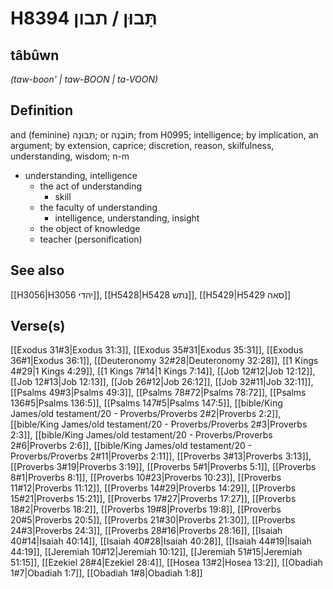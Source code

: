 # H8394 תָּבוּן / תבון

## tâbûwn

_(taw-boon' | taw-BOON | ta-VOON)_

## Definition

and (feminine) תְּבוּנָה; or תּוֹבֻנָה; from H0995; intelligence; by implication, an argument; by extension, caprice; discretion, reason, skilfulness, understanding, wisdom; n-m

- understanding, intelligence
  - the act of understanding
    - skill
  - the faculty of understanding
    - intelligence, understanding, insight
  - the object of knowledge
  - teacher (personification)

## See also

[[H3056|H3056 יהדי]], [[H5428|H5428 נתש]], [[H5429|H5429 סאה]]

## Verse(s)

[[Exodus 31#3|Exodus 31:3]], [[Exodus 35#31|Exodus 35:31]], [[Exodus 36#1|Exodus 36:1]], [[Deuteronomy 32#28|Deuteronomy 32:28]], [[1 Kings 4#29|1 Kings 4:29]], [[1 Kings 7#14|1 Kings 7:14]], [[Job 12#12|Job 12:12]], [[Job 12#13|Job 12:13]], [[Job 26#12|Job 26:12]], [[Job 32#11|Job 32:11]], [[Psalms 49#3|Psalms 49:3]], [[Psalms 78#72|Psalms 78:72]], [[Psalms 136#5|Psalms 136:5]], [[Psalms 147#5|Psalms 147:5]], [[bible/King James/old testament/20 - Proverbs/Proverbs 2#2|Proverbs 2:2]], [[bible/King James/old testament/20 - Proverbs/Proverbs 2#3|Proverbs 2:3]], [[bible/King James/old testament/20 - Proverbs/Proverbs 2#6|Proverbs 2:6]], [[bible/King James/old testament/20 - Proverbs/Proverbs 2#11|Proverbs 2:11]], [[Proverbs 3#13|Proverbs 3:13]], [[Proverbs 3#19|Proverbs 3:19]], [[Proverbs 5#1|Proverbs 5:1]], [[Proverbs 8#1|Proverbs 8:1]], [[Proverbs 10#23|Proverbs 10:23]], [[Proverbs 11#12|Proverbs 11:12]], [[Proverbs 14#29|Proverbs 14:29]], [[Proverbs 15#21|Proverbs 15:21]], [[Proverbs 17#27|Proverbs 17:27]], [[Proverbs 18#2|Proverbs 18:2]], [[Proverbs 19#8|Proverbs 19:8]], [[Proverbs 20#5|Proverbs 20:5]], [[Proverbs 21#30|Proverbs 21:30]], [[Proverbs 24#3|Proverbs 24:3]], [[Proverbs 28#16|Proverbs 28:16]], [[Isaiah 40#14|Isaiah 40:14]], [[Isaiah 40#28|Isaiah 40:28]], [[Isaiah 44#19|Isaiah 44:19]], [[Jeremiah 10#12|Jeremiah 10:12]], [[Jeremiah 51#15|Jeremiah 51:15]], [[Ezekiel 28#4|Ezekiel 28:4]], [[Hosea 13#2|Hosea 13:2]], [[Obadiah 1#7|Obadiah 1:7]], [[Obadiah 1#8|Obadiah 1:8]]